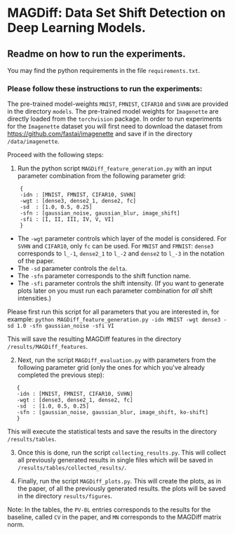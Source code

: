 # MAGDiff: Data Set Shift Detection on Deep Learning Models.
## Readme on how to run the experiments.

You may find the python requirements in the file `requirements.txt`.

### Please follow these instructions to run the experiments:

The pre-trained model-weights `MNIST`, `FMNIST`, `CIFAR10` and `SVHN` are provided in the directory `models`.
The pre-trained model weights for `Imagenette` are directly loaded from the `torchvision` package.
In order to run experiments for the `Imagenette` dataset you will first need to download the dataset from https://github.com/fastai/imagenette and save if in the directory `/data/imagenette`.

Proceed with the following steps:

1) Run the python script `MAGDiff_feature_generation.py` with an input parameter combination from the following parameter grid:
```
	{
	-idn : [MNIST, FMNIST, CIFAR10, SVHN]
	-wgt : [dense3, dense2_1, dense2, fc]
	-sd  : [1.0, 0.5, 0.25]
	-sfn : [gaussian_noise, gaussian_blur, image_shift]
	-sfi : [I, II, III, IV, V, VI]
	}
```

- The `-wgt` parameter controls which layer of the model is considered. For `SVHN` and `CIFAR10`, only `fc` can be used.
	For `MNIST` and `FMNIST`: `dense3` corresponds to `l_-1`, `dense2_1` to `l_-2` and `dense2` to `l_-3` in the notation of the paper.
- The `-sd` parameter controls the `delta`.
- The `-sfn` parameter corresponds to the shift function name.
- The `-sfi` parameter controls the shift intensity. (If you want to generate plots later on you must run each parameter combination for *all* shift intensities.)

Please first run this script for all parameters that you are interested in, for example:
 `python MAGDiff_feature_generation.py -idn MNIST -wgt dense3 -sd 1.0 -sfn gaussian_noise -sfi VI`
 
 This will save the resulting MAGDiff features in the directory `/results/MAGDiff_features`.
 
 2) Next, run the script `MAGDiff_evaluation.py` with parameters from the following parameter grid (only the ones for which you've already completed the previous step):
 ```
	{
	-idn : [MNIST, FMNIST, CIFAR10, SVHN]
	-wgt : [dense3, dense2_1, dense2, fc]
	-sd  : [1.0, 0.5, 0.25]
	-sfn : [gaussian_noise, gaussian_blur, image_shift, ko-shift]
	}
```
This will execute the statistical tests and save the results in the directory `/results/tables`.

3) Once this is done, run the script `collecting_results.py`. This will collect all previously generated results in single files which will be saved in `/results/tables/collected_results/`.

4) Finally, run the script `MAGDiff_plots.py`. This will create the plots, as in the paper, of all the previously generated results. the plots will be saved in the directory `results/figures`.

Note: In the tables, the `PV-BL` entries corresponds to the results for the baseline, called `CV` in the paper, and `MN` corresponds to the MAGDiff matrix norm.
 
